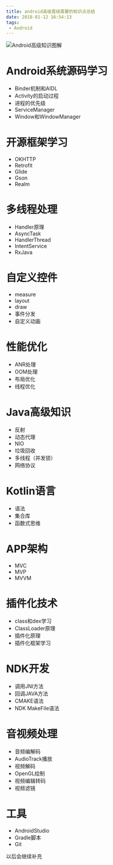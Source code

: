 ```yaml
---
title: android高级晋级需要的知识点总结
date: 2018-01-12 16:54:13
tags:
 - Android
---
```

<!--more-->
![Android高级知识图解](/assets/android-senior/Androidsenior.png)

# Android系统源码学习
- Binder机制和AIDL
- Activity的启动过程
- 进程的优先级
- ServiceManager
- Window和WindowManager

# 开源框架学习
- OKHTTP
- Retrofit
- Glide
- Gson
- Realm

# 多线程处理
- Handler原理
- AsyncTask
- HandlerThread
- IntentService
- RxJava

# 自定义控件
- measure
- layout
- draw
- 事件分发
- 自定义动画

# 性能优化
- ANR处理
- OOM处理
- 布局优化
- 线程优化

# Java高级知识
- 反射
- 动态代理
- NIO
- 垃圾回收
- 多线程（并发锁）
- 网络协议

# Kotlin语言
- 语法
- 集合库
- 函数式思维

# APP架构
- MVC
- MVP
- MVVM

# 插件化技术
- class和dex学习
- ClassLoader原理
- 插件化原理
- 插件化框架学习

# NDK开发
- 调用JNI方法
- 回调JAVA方法
- CMAKE语法
- NDK MakeFile语法

# 音视频处理
- 音频编解码
- AudioTrack播放
- 视频解码
- OpenGL绘制
- 视频编辑转码
- 视频滤镜

# 工具
- AndroidStudio
- Gradle脚本
- Git


以后会继续补充
